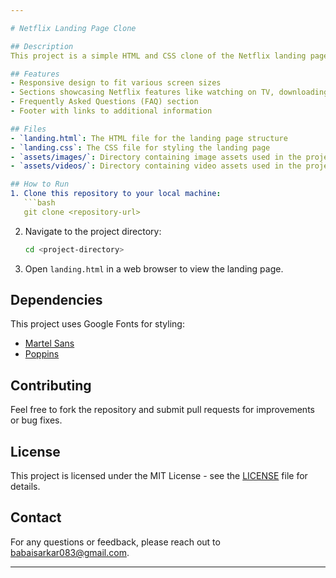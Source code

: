 ```yaml
---

# Netflix Landing Page Clone

## Description
This project is a simple HTML and CSS clone of the Netflix landing page. It includes the main visual elements and layout similar to the Netflix homepage, but with basic functionality.

## Features
- Responsive design to fit various screen sizes
- Sections showcasing Netflix features like watching on TV, downloading shows, and creating profiles for kids
- Frequently Asked Questions (FAQ) section
- Footer with links to additional information

## Files
- `landing.html`: The HTML file for the landing page structure
- `landing.css`: The CSS file for styling the landing page
- `assets/images/`: Directory containing image assets used in the project
- `assets/videos/`: Directory containing video assets used in the project

## How to Run
1. Clone this repository to your local machine:
   ```bash
   git clone <repository-url>
   ```

2. Navigate to the project directory:
   ```bash
   cd <project-directory>
   ```

3. Open `landing.html` in a web browser to view the landing page.

## Dependencies
This project uses Google Fonts for styling:
- [Martel Sans](https://fonts.google.com/specimen/Martel+Sans)
- [Poppins](https://fonts.google.com/specimen/Poppins)

## Contributing
Feel free to fork the repository and submit pull requests for improvements or bug fixes.

## License
This project is licensed under the MIT License - see the [LICENSE](LICENSE) file for details.

## Contact
For any questions or feedback, please reach out to [babaisarkar083@gmail.com](babaisarkar083@gmail.com).

---
```

